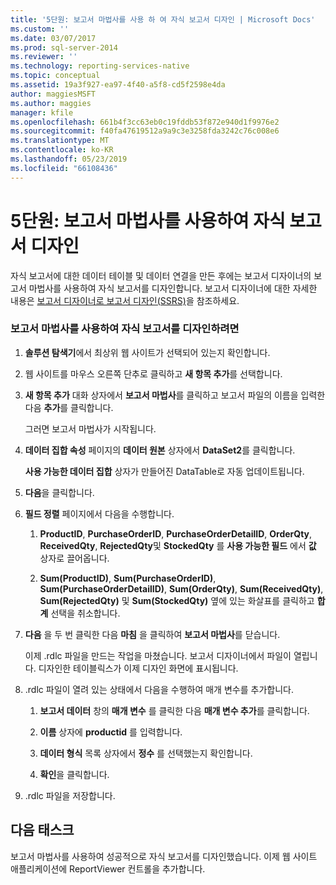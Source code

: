 ```yaml
---
title: '5단원: 보고서 마법사를 사용 하 여 자식 보고서 디자인 | Microsoft Docs'
ms.custom: ''
ms.date: 03/07/2017
ms.prod: sql-server-2014
ms.reviewer: ''
ms.technology: reporting-services-native
ms.topic: conceptual
ms.assetid: 19a3f927-ea97-4f40-a5f8-cd5f2598e4da
author: maggiesMSFT
ms.author: maggies
manager: kfile
ms.openlocfilehash: 661b4f3cc63eb0c19fddb53f872e940d1f9976e2
ms.sourcegitcommit: f40fa47619512a9a9c3e3258fda3242c76c008e6
ms.translationtype: MT
ms.contentlocale: ko-KR
ms.lasthandoff: 05/23/2019
ms.locfileid: "66108436"
---
```

# <a name="lesson-5-design-the-child-report-using-the-report-wizard"></a>5단원: 보고서 마법사를 사용하여 자식 보고서 디자인
  자식 보고서에 대한 데이터 테이블 및 데이터 연결을 만든 후에는 보고서 디자이너의 보고서 마법사를 사용하여 자식 보고서를 디자인합니다. 보고서 디자이너에 대한 자세한 내용은 [보고서 디자이너로 보고서 디자인&#40;SSRS&#41;](tools/design-reporting-services-paginated-reports-with-report-designer-ssrs.md)을 참조하세요.  
  
### <a name="to-design-the-child-report-using-the-report-wizard"></a>보고서 마법사를 사용하여 자식 보고서를 디자인하려면  
  
1.  **솔루션 탐색기**에서 최상위 웹 사이트가 선택되어 있는지 확인합니다.  
  
2.  웹 사이트를 마우스 오른쪽 단추로 클릭하고 **새 항목 추가**를 선택합니다.  
  
3.  **새 항목 추가** 대화 상자에서 **보고서 마법사**를 클릭하고 보고서 파일의 이름을 입력한 다음 **추가**를 클릭합니다.  
  
     그러면 보고서 마법사가 시작됩니다.  
  
4.  **데이터 집합 속성** 페이지의 **데이터 원본** 상자에서 **DataSet2**를 클릭합니다.  
  
     **사용 가능한 데이터 집합** 상자가 만들어진 DataTable로 자동 업데이트됩니다.  
  
5.  **다음**을 클릭합니다.  
  
6.  **필드 정렬** 페이지에서 다음을 수행합니다.  
  
    1.  **ProductID**, **PurchaseOrderID**, **PurchaseOrderDetailID**, **OrderQty**, **ReceivedQty**, **RejectedQty**및 **StockedQty** 를 **사용 가능한 필드** 에서 **값** 상자로 끌어옵니다.  
  
    2.  **Sum(ProductID)**, **Sum(PurchaseOrderID)**, **Sum(PurchaseOrderDetailID)**, **Sum(OrderQty)**, **Sum(ReceivedQty)**, **Sum(RejectedQty)** 및 **Sum(StockedQty)** 옆에 있는 화살표를 클릭하고 **합계** 선택을 취소합니다.  
  
7.  **다음** 을 두 번 클릭한 다음 **마침** 을 클릭하여 **보고서 마법사**를 닫습니다.  
  
     이제 .rdlc 파일을 만드는 작업을 마쳤습니다. 보고서 디자이너에서 파일이 열립니다. 디자인한 테이블릭스가 이제 디자인 화면에 표시됩니다.  
  
8.  .rdlc 파일이 열려 있는 상태에서 다음을 수행하여 매개 변수를 추가합니다.  
  
    1.  **보고서 데이터** 창의 **매개 변수** 를 클릭한 다음 **매개 변수 추가**를 클릭합니다.  
  
    2.  **이름** 상자에 **productid** 를 입력합니다.  
  
    3.  **데이터 형식** 목록 상자에서 **정수** 를 선택했는지 확인합니다.  
  
    4.  **확인**을 클릭합니다.  
  
9. .rdlc 파일을 저장합니다.  
  
## <a name="next-task"></a>다음 태스크  
 보고서 마법사를 사용하여 성공적으로 자식 보고서를 디자인했습니다. 이제 웹 사이트 애플리케이션에 ReportViewer 컨트롤을 추가합니다.  
  
  
